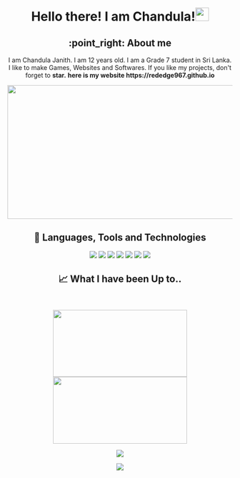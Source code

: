 <h1 align="center">Hello there! I am Chandula!<img src="https://raw.githubusercontent.com/MartinHeinz/MartinHeinz/master/wave.gif" width="30px">
</h1>
<h2 align="center">:point_right: About me</h2>
<p align="center">I am Chandula Janith. I am 12 years old. I am a Grade 7 student in Sri Lanka. I like to make Games, Websites and Softwares. If you like my projects, don't forget to <b>star.</b> <b>here is my website https://rededge967.github.io</b></p>
<p align="center">
<img src="https://user-images.githubusercontent.com/91379432/141706023-8c9f9cd7-920d-470e-9063-b1bbd903a064.gif" height="300" width="600" ></p>
<h2 align="center">🔧 Languages, Tools and Technologies</h2>
<p align="center">
<IMG SRC="https://img.shields.io/badge/html5-%23E34F26.svg?style=for-the-badge&logo=html5&logoColor=white" />
<IMG SRC="https://img.shields.io/badge/css3-%231572B6.svg?style=for-the-badge&logo=css3&logoColor=white" />
<IMG SRC="https://img.shields.io/badge/javascript-%23323330.svg?style=for-the-badge&logo=javascript&logoColor=%23F7DF1E" />
<IMG SRC="https://img.shields.io/badge/python-3670A0?style=for-the-badge&logo=python&logoColor=ffdd54" />
<img src="https://img.shields.io/badge/CodePen-white?style=for-the-badge&logo=codepen&logoColor=black" />
<img src="https://img.shields.io/badge/github-%23121011.svg?style=for-the-badge&logo=github&logoColor=white" />
<img src="https://img.shields.io/badge/Vercel-000000?style=for-the-badge&logo=vercel&logoColor=white" />
</p>
<h2 align="center">📈 What I have been Up to..</h2>
<br>
<p align="center">
<kbd><IMG SRC="https://github-readme-stats.vercel.app/api?username=RedEdge967&show_icons=true&theme=radical" height="150" width="300" ></kbd> <kbd><img src="https://github-readme-stats.vercel.app/api/top-langs/?username=RedEdge967&layout=compact&theme=radical" height="150" width="300" ></kbd>
</p>
<p align="center">
<kbd><IMG SRC="https://github-profile-trophy.vercel.app/?username=RedEdge967&theme=radical"><br></kbd>
</p>
<p align="center">
  <img src="https://komarev.com/ghpvc/?username=RedEdge967&color=dc143c" align="center"/>
</p>
